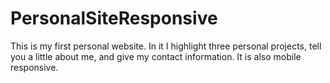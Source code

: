 # PersonalSiteResponsive
This is my first personal website. In it I highlight three personal projects, tell you a little about me, and give my contact information. It is also mobile responsive. 
